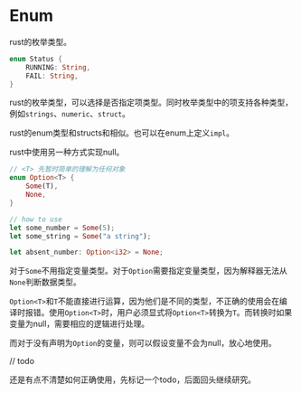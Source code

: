 # Enum

rust的枚举类型。

```rust
enum Status {
    RUNNING: String,
    FAIL: String,
}
```

rust的枚举类型，可以选择是否指定项类型。同时枚举类型中的项支持各种类型，例如`strings`、`numeric`、`struct`。

rust的enum类型和structs和相似。也可以在enum上定义`impl`。

rust中使用另一种方式实现null。

```rust
// <T> 先暂时简单的理解为任何对象
enum Option<T> {
    Some(T),
    None,
}
```

```rust
// how to use
let some_number = Some(5);
let some_string = Some("a string");

let absent_number: Option<i32> = None;
```

对于`Some`不用指定变量类型。对于`Option`需要指定变量类型，因为解释器无法从`None`判断数据类型。


`Option<T>`和`T`不能直接进行运算，因为他们是不同的类型，不正确的使用会在编译时报错。使用`Option<T>`时，用户必须显式将`Option<T>`转换为`T`。而转换时如果变量为null，需要相应的逻辑进行处理。

而对于没有声明为`Option`的变量，则可以假设变量不会为null，放心地使用。

// todo

还是有点不清楚如何正确使用，先标记一个todo，后面回头继续研究。